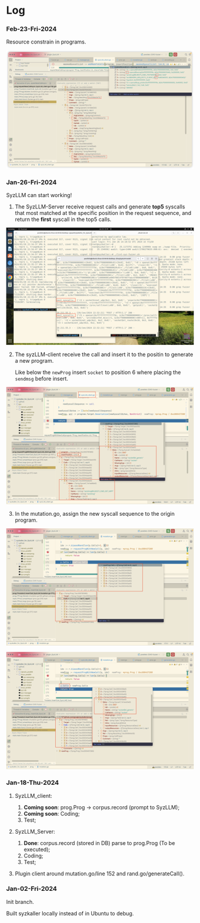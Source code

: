 # Log

### Feb-23-Fri-2024

Resource constrain in programs.

![replace-p-calls0](./syzLLM-assets/resource.png)

### Jan-26-Fri-2024

SyzLLM can start working!

1. The SyzLLM-Server receive request calls and generate **top5** syscalls that most matched at the specific position in the request sequence, and return the **first** syscall in the top5 calls.

![replace-p-calls0](./syzLLM-assets/replace-p-calls0.png)

2. The syzLLM-client receive the call and insert it to the positin to generate a new program. 

   Like below the `newProg` insert `socket` to position 6 where placing the `sendmsg` before insert.

![replace-p-calls1](./syzLLM-assets/replace-p-calls1.png)

3. In the mutation.go, assign the new syscall sequence to the origin program.

![replace-p-calls2](./syzLLM-assets/replace-p-calls2.png)

![replace-p-calls3](./syzLLM-assets/replace-p-calls3.png)

### Jan-18-Thu-2024

1. SyzLLM_client:
   1. **Coming soon**: prog.Prog -> corpus.record (prompt to SyzLLM);
   2. **Coming soon**: Coding;
   3. Test;
2. SyzLLM_Server:
   1. **Done**: corpus.record (stored in DB) parse to prog.Prog (To be executed);
   2. Coding;
   3. Test;

3. Plugin client around mutation.go/line 152 and rand.go/generateCall().


### Jan-02-Fri-2024

Init branch.

Built syzkaller locally instead of in Ubuntu to debug.